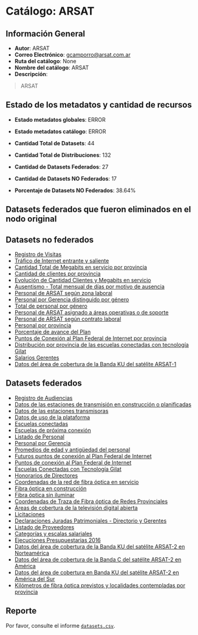 
# Catálogo: ARSAT

## Información General

- **Autor**: ARSAT
- **Correo Electrónico**: gcamporro@arsat.com.ar
- **Ruta del catálogo**: None
- **Nombre del catálogo**: ARSAT
- **Descripción**:

> ARSAT

## Estado de los metadatos y cantidad de recursos

- **Estado metadatos globales**: ERROR
- **Estado metadatos catálogo**: ERROR
- **Cantidad Total de Datasets**: 44
- **Cantidad Total de Distribuciones**: 132

- **Cantidad de Datasets Federados**: 27
- **Cantidad de Datasets NO Federados**: 17
- **Porcentaje de Datasets NO Federados**: 38.64%

## Datasets federados que fueron eliminados en el nodo original



## Datasets no federados

- [Registro de Visitas](None)
- [Tráfico de Internet entrante y saliente](None)
- [Cantidad Total de Megabits en servicio por provincia](None)
- [Cantidad de clientes por provincia](None)
- [Evolución de Cantidad Clientes y Megabits en servicio](None)
- [Ausentismo - Total mensual de días por motivo de ausencia](None)
- [Personal de ARSAT según zona laboral](None)
- [Personal por Gerencia distinguido por género](None)
- [Total de personal por género](None)
- [Personal de ARSAT asignado a áreas operativas o de soporte](None)
- [Personal de ARSAT según contrato laboral](None)
- [Personal por provincia](None)
- [Porcentaje de avance del Plan](None)
- [Puntos de Conexión al Plan Federal de Internet por provincia](None)
- [Distribución por provincia de las escuelas conectadas con tecnología Gilat](None)
- [Salarios Gerentes](None)
- [Datos del área de cobertura de la Banda KU del satélite ARSAT-1](None)

## Datasets federados

- [Registro de Audiencias](None)
- [Datos de las estaciones de transmisión en construcción o planificadas](None)
- [Datos de las estaciones transmisoras](None)
- [Datos de uso de la plataforma](None)
- [Escuelas conectadas](None)
- [Escuelas de próxima conexión](None)
- [Listado de Personal](None)
- [Personal por Gerencia](None)
- [Promedios de edad y antigüedad del personal](None)
- [Futuros puntos de conexión al Plan Federal de Internet](None)
- [Puntos de conexión al Plan Federal de Internet](None)
- [Escuelas Conectadas con Tecnología Gilat](None)
- [Honorarios de Directores](None)
- [Coordenadas de la red de fibra óptica en servicio](None)
- [Fibra óptica en construcción](None)
- [Fibra óptica sin iluminar](None)
- [Coordenadas de Traza de Fibra óptica de Redes Provinciales](None)
- [Áreas de cobertura de la televisión digital abierta](None)
- [Licitaciones](None)
- [Declaraciones Juradas Patrimoniales - Directorio y Gerentes](None)
- [Listado de Proveedores](None)
- [Categorías y escalas salariales](None)
- [Ejecuciones Presupuestarias 2016](None)
- [Datos del área de cobertura de la Banda KU del satélite ARSAT-2 en Norteamérica](None)
- [Datos del área de cobertura de la Banda C del satélite ARSAT-2 en América](None)
- [Datos del área de cobertura en Banda KU del satélite ARSAT-2 en América del Sur](None)
- [Kilómetros de fibra óptica previstos y localidades contempladas por provincia](None)

## Reporte

Por favor, consulte el informe [`datasets.csv`](datasets.csv).
